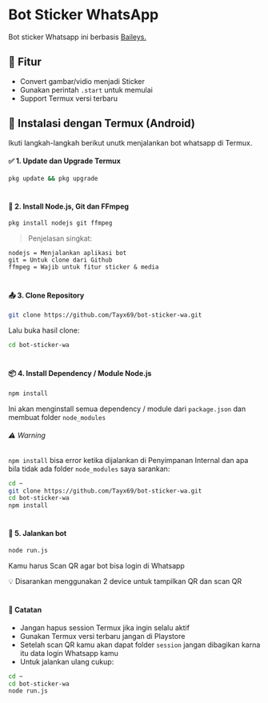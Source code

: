 # Bot Sticker WhatsApp

Bot sticker Whatsapp ini berbasis [Baileys.](https://github.com/WhiskeySocket/Baileys)

## 🚀 Fitur

- Convert gambar/vidio menjadi Sticker
- Gunakan perintah `.start` untuk memulai
- Support Termux versi terbaru

## 📱 Instalasi dengan Termux (Android)

Ikuti langkah-langkah berikut unutk menjalankan bot whatsapp di Termux.

#### ✅ 1. Update dan Upgrade Termux

```bash
pkg update && pkg upgrade
```

#

#### 🧱 2. Install Node.js, Git dan FFmpeg

```bash
pkg install nodejs git ffmpeg
```

> Penjelasan singkat:

    nodejs = Menjalankan aplikasi bot
    git = Untuk clone dari Github
    ffmpeg = Wajib untuk fitur sticker & media

#

#### 📤 3. Clone Repository

```bash
git clone https://github.com/Tayx69/bot-sticker-wa.git
```

Lalu buka hasil clone:

```bash
cd bot-sticker-wa
```

#

#### 📦 4. Install Dependency / Module Node.js

```bash
npm install
```

Ini akan menginstall semua dependency / module dari `package.json` dan membuat folder `node_modules`

###### ⚠️ Warning

`npm install` bisa error ketika dijalankan di Penyimpanan Internal dan apa bila tidak ada folder `node_modules` saya sarankan:

```bash
cd ~
git clone https://github.com/Tayx69/bot-sticker-wa.git
cd bot-sticker-wa
npm install
```

#

#### 🚀 5. Jalankan bot

```bash
node run.js
```

Kamu harus Scan QR agar bot bisa login di Whatsapp

💡 Disarankan menggunakan 2 device untuk tampilkan QR dan scan QR

#

#### 📌 Catatan

- Jangan hapus session Termux jika ingin selalu aktif
- Gunakan Termux versi terbaru jangan di Playstore
- Setelah scan QR kamu akan dapat folder `session` jangan dibagikan karna itu data login Whatsapp kamu
- Untuk jalankan ulang cukup:

```bash
cd ~
cd bot-sticker-wa
node run.js
```
